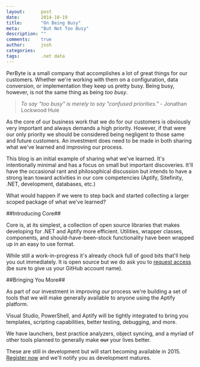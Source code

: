 ```yaml
---
layout:      post
date:        2014-10-19
title:       "On Being Busy"
meta:        "But Not Too Busy"
description: ""
comments:    true
author:      josh
categories:  
tags:        .net data
---
```


PerByte is a small company that accomplishes a lot of great things for our customers. Whether we're working with them on a configuration, data conversion, or implementation they keep us pretty busy. Being busy, however, is not the same thing as being *too busy*.

> *To say "too busy" is merely to say "confused priorities."*
> \- Jonathan Lockwood Huie

As the core of our business work that we do for our customers is obviously very important and always demands a high priority. However, if that were our only priority we should be considered being negligent to those same and future customers. An investment does need to be made in both sharing what we've learned and improving our process.

This blog is an initial example of sharing what we've learned. It's intentionally minimal and has a focus on small but important discoveries. It'll have the occasional rant and philosophical discussion but intends to have a strong lean toward activities in our core competencies (Aptify, Sitefinity, .NET, development, databases, etc.)

What would happen if we were to step back and started collecting a larger scoped package of what we've learned?

##Introducing Core##

Core is, at its simplest, a collection of open source libraries that makes developing for .NET and Aptify more efficient. Utilities, wrapper classes, components, and should-have-been-stock functionality have been wrapped up in an easy to use format.

While still a work-in-progress it's already chock full of good bits that'll help you out immediately. It is open source but we do ask you to [request access](http://www.perbyte.com/powertools/) (be sure to give us your GitHub account name).

##Bringing You More##

As part of our investment in improving *our* process we're building a set of tools that we will make generally available to anyone using the Aptify platform.

Visual Studio, PowerShell, and Aptify will be tightly integrated to bring you templates, scripting capabilities, better testing, debugging, and more.

We have launchers, best practice analyzers, object syncing, and a myriad of other tools planned to generally make <del>our</del> your lives better.

These are still in development but will start becoming available in 2015. [Register now](http://www.perbyte.com/powertools/) and we'll notify you as development matures.
